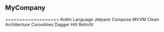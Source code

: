 ## MyCompany
===================
Kotlin Language
Jetpack Compose
MVVM
Clean Architecture
Coroutines
Dagger Hilt
Retrofit